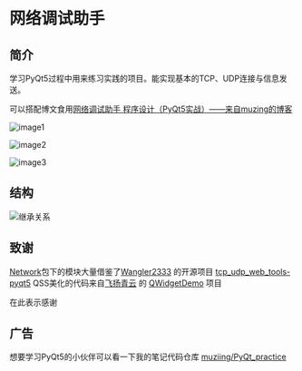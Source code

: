 # 网络调试助手

## 简介

学习PyQt5过程中用来练习实践的项目。能实现基本的TCP、UDP连接与信息发送。

可以搭配博文食用[网络调试助手 程序设计（PyQt5实战）——来自muzing的博客](https://muzing.top/posts/5ab16c09/)



![image1](https://oss.muzing.top/image/image-20210211094039165.png)

![image2](https://oss.muzing.top/image/image-20210211174457541.png)

![image3](https://oss.muzing.top/image/image-20210211173445207.png)

## 结构

![继承关系](https://oss.muzing.top/image/image-20210204193805962.png)

## 致谢

[Network](./Network)包下的模块大量借鉴了[Wangler2333](https://github.com/Wangler2333) 的开源项目 [tcp_udp_web_tools-pyqt5](https://github.com/Wangler2333/tcp_udp_web_tools-pyqt5)
QSS美化的代码来自[飞扬青云](https://blog.csdn.net/feiyangqingyun) 的 [QWidgetDemo](https://github.com/feiyangqingyun/QWidgetDemo) 项目

在此表示感谢

## 广告
想要学习PyQt5的小伙伴可以看一下我的笔记代码仓库
[muziing/PyQt_practice](https://github.com/muziing/PyQt_practice)